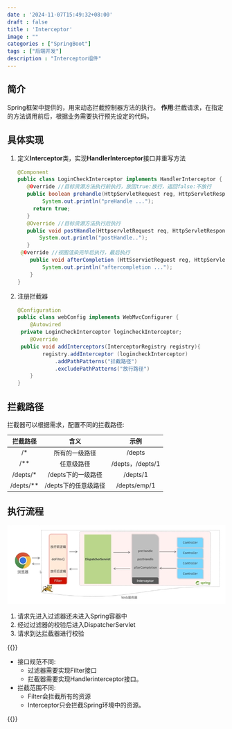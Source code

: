 ```yaml
---
date : '2024-11-07T15:49:32+08:00'
draft : false
title : 'Interceptor'
image : ""
categories : ["SpringBoot"]
tags : ["后端开发"]
description : "Interceptor组件"
---
```


## 简介

Spring框架中提供的，用来动态拦截控制器方法的执行。
**作用**:拦截请求，在指定的方法调用前后，根据业务需要执行预先设定的代码。

## 具体实现

1. 定义**Interceptor**类，实现**HandlerInterceptor**接口并重写方法

   ```java
   @Component
   public class LoginCheckInterceptor implements HandlerInterceptor {
      @0verride //目标资源方法执行前执行，放回true:放行，返回false:不放行
      public boolean prehandle(HttpServletRequest reg, HttpServletResponse resp, object handler) throws Exception {
           System.out.println("preHandle ...");
   		return true;
      }
      @Override //目标资源方法执行后执行
      public void postHandle(HttpservletRequest req, HttpServletResponse resp, object handler, ModelAndview modelAndview){
          System.out.println("postHandle..");
      }
   	@0verride //视图渲染完毕后执行，最后执行
       public void afterCompletion (HttSservietReguest reg, HttpServletResponse resp, Object handler, Exception ex) {
           System.out.println("aftercompletion ...");
       }
   }
   ```

2. 注册拦截器

   ```java
   @Configuration
   public class webConfig implements WebMvcConfigurer {
       @Autowired
   	private LoginCheckInterceptor logincheckInterceptor;
       @Override
   	public void addInterceptors(InterceptorRegistry registry){
           registry.addInterceptor (logincheckInterceptor)
               .addPathPatterns("拦截路径")
               .excludePathPatterns("放行路径")
       }
   }
   ```

## 拦截路径

拦截器可以根据需求，配置不同的拦截路径:

| 拦截路径  |         含义         |       示例       |
| :-------: | :------------------: | :--------------: |
|    /*     |    所有的一级路径    |      /depts      |
|    /**    |      任意级路径      | /depts，/depts/1 |
| /depts/*  |  /depts下的一级路径  |     /depts/1     |
| /depts/** | /depts下的任意级路径 |   /depts/emp/1   |

## 执行流程

![](微信截图_20241107162538.png)

1. 请求先进入过滤器还未进入Spring容器中
2. 经过过滤器的校验后进入DispatcherServlet
3. 请求到达拦截器进行校验

{{<notice tip>}}

- 接口规范不同:
  - 过滤器需要实现Filter接口
  - 拦截器需要实现Handlerinterceptor接口。
- 拦截范围不同:
  - Filter会拦截所有的资源
  - Interceptor只会拦截Spring环境中的资源。

{{</notice>}}